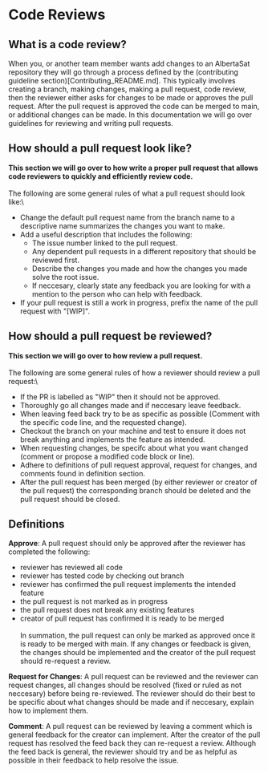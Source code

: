 # Code Reviews

## What is a code review?
When you, or another team member wants add changes to an AlbertaSat repository they will go through a process defined by the (contributing guideline section)[Contributing_README.md]. This typically involves creating a branch, making changes, making a pull request, code review, then the reviewer either asks for changes to be made or approves the pull request. After the pull request is approved the code can be merged to main, or additional changes can be made. In this documentation we will go over guidelines for reviewing and writing pull requests.

## How should a pull request look like?
__This section we will go over to how write a proper pull request that allows code reviewers to quickly and efficiently review code.__\
\
The following are some general rules of what a pull request should look like:\
- Change the default pull request name from the branch name to a descriptive name summarizes the changes you want to make.
- Add a useful description that includes the following:
    - The issue number linked to the pull request.
    - Any dependent pull requests in a different repository that should be reviewed first.
    - Describe the changes you made and how the changes you made solve the root issue.
    - If neccesary, clearly state any feedback you are looking for with a mention to the person who can help with feedback.
- If your pull request is still a work in progress, prefix the name of the pull request with "[WIP]".

## How should a pull request be reviewed?
__This section we will go over to how review a pull request.__\
\
The following are some general rules of how a reviewer should review a pull request:\
- If the PR is labelled as "WIP" then it should not be approved.
- Thoroughly go all changes made and if neccesary leave feedback.
- When leaving feed back try to be as specific as possible (Comment with the specific code line, and the requested change).
- Checkout the branch on your machine and test to ensure it does not break anything and implements the feature as intended.
- When requesting changes, be specifc about what you want changed (comment or propose a modified code block or line).
- Adhere to definitions of pull request approval, request for changes, and comments found in definition section.
- After the pull request has been merged (by either reviewer or creator of the pull request) the corresponding branch should be deleted and the pull request should be closed.

## Definitions

__Approve__: A pull request should only be approved after the reviewer has completed the following:
- reviewer has reviewed all code
- reviewer has tested code by checking out branch
- reviewer has confirmed the pull request implements the intended feature
- the pull request is not marked as in progress
- the pull request does not break any existing features
- creator of pull request has confirmed it is ready to be merged\
\
In summation, the pull request can only be marked as approved once it is ready to be merged with main. If any changes or feedback is given, the changes should be implemented and the creator of the pull request should re-request a review.

__Request for Changes__: A pull request can be reviewed and the reviewer can request changes, all changes should be resolved (fixed or ruled as not neccesary) before being re-reviewed. The reviewer should do their best to be specific about what changes should be made and if neccesary, explain how to implement them.


__Comment__: A pull request can be reviewed by leaving a comment which is general feedback for the creator can implement. After the creator of the pull request has resolved the feed back they can re-request a review. Although the feed back is general, the reviewer should try and be as helpful as possible in their feedback to help resolve the issue.

